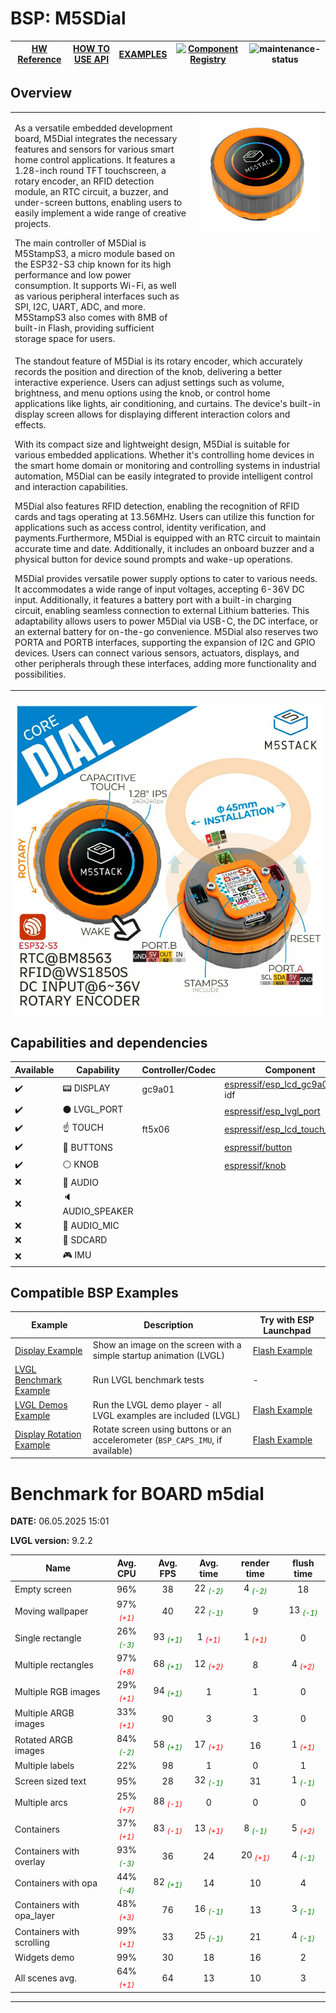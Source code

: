 # BSP: M5SDial

| [HW Reference](https://docs.m5stack.com/en/core/M5Dial) | [HOW TO USE API](https://github.com/espressif/esp-bsp/blob/master/docu/how_to_use.md) | [EXAMPLES](#compatible-bsp-examples) | [![Component Registry](https://components.espressif.com/components/espressif/m5dial/badge.svg)](https://components.espressif.com/components/espressif/m5dial) | ![maintenance-status](https://img.shields.io/badge/maintenance-actively--developed-brightgreen.svg) |
| --- | --- | --- | --- | -- |

## Overview

<table>
<tr><td>

As a versatile embedded development board, M5Dial integrates the necessary features and sensors for various smart home control applications. It features a 1.28-inch round TFT touchscreen, a rotary encoder, an RFID detection module, an RTC circuit, a buzzer, and under-screen buttons, enabling users to easily implement a wide range of creative projects.

The main controller of M5Dial is M5StampS3, a micro module based on the ESP32-S3 chip known for its high performance and low power consumption. It supports Wi-Fi, as well as various peripheral interfaces such as SPI, I2C, UART, ADC, and more. M5StampS3 also comes with 8MB of built-in Flash, providing sufficient storage space for users.

</td><td width="200" valign="top">
  <img src="doc/m5dial.webp">
</td></tr>
<tr><td colspan="2">
The standout feature of M5Dial is its rotary encoder, which accurately records the position and direction of the knob, delivering a better interactive experience. Users can adjust settings such as volume, brightness, and menu options using the knob, or control home applications like lights, air conditioning, and curtains. The device's built-in display screen allows for displaying different interaction colors and effects.

With its compact size and lightweight design, M5Dial is suitable for various embedded applications. Whether it's controlling home devices in the smart home domain or monitoring and controlling systems in industrial automation, M5Dial can be easily integrated to provide intelligent control and interaction capabilities.

M5Dial also features RFID detection, enabling the recognition of RFID cards and tags operating at 13.56MHz. Users can utilize this function for applications such as access control, identity verification, and payments.Furthermore, M5Dial is equipped with an RTC circuit to maintain accurate time and date. Additionally, it includes an onboard buzzer and a physical button for device sound prompts and wake-up operations.

M5Dial provides versatile power supply options to cater to various needs. It accommodates a wide range of input voltages, accepting 6-36V DC input. Additionally, it features a battery port with a built-in charging circuit, enabling seamless connection to external Lithium batteries. This adaptability allows users to power M5Dial via USB-C, the DC interface, or an external battery for on-the-go convenience. M5Dial also reserves two PORTA and PORTB interfaces, supporting the expansion of I2C and GPIO devices. Users can connect various sensors, actuators, displays, and other peripherals through these interfaces, adding more functionality and possibilities.
</td></tr>
</table>


![image](doc/pic.webp)

## Capabilities and dependencies

<div align="center">
<!-- START_DEPENDENCIES -->

|     Available    |       Capability       |Controller/Codec|                                                  Component                                                 |   Version  |
|------------------|------------------------|----------------|------------------------------------------------------------------------------------------------------------|------------|
|:heavy_check_mark:|     :pager: DISPLAY    |     gc9a01     |  [espressif/esp_lcd_gc9a01](https://components.espressif.com/components/espressif/esp_lcd_gc9a01)<br/>idf  |^1<br/>>=5.0|
|:heavy_check_mark:|:black_circle: LVGL_PORT|                |       [espressif/esp_lvgl_port](https://components.espressif.com/components/espressif/esp_lvgl_port)       |     ^2     |
|:heavy_check_mark:|    :point_up: TOUCH    |     ft5x06     |[espressif/esp_lcd_touch_ft5x06](https://components.espressif.com/components/espressif/esp_lcd_touch_ft5x06)|     ^1     |
|:heavy_check_mark:| :radio_button: BUTTONS |                |              [espressif/button](https://components.espressif.com/components/espressif/button)              |     ^4     |
|:heavy_check_mark:|   :white_circle: KNOB  |                |                [espressif/knob](https://components.espressif.com/components/espressif/knob)                |   ^0.1.3   |
|        :x:       |  :musical_note: AUDIO  |                |                                                                                                            |            |
|        :x:       | :speaker: AUDIO_SPEAKER|                |                                                                                                            |            |
|        :x:       | :microphone: AUDIO_MIC |                |                                                                                                            |            |
|        :x:       |  :floppy_disk: SDCARD  |                |                                                                                                            |            |
|        :x:       |    :video_game: IMU    |                |                                                                                                            |            |

<!-- END_DEPENDENCIES -->
</div>

## Compatible BSP Examples

<div align="center">
<!-- START_EXAMPLES -->

| Example | Description | Try with ESP Launchpad |
| ------- | ----------- | ---------------------- |
| [Display Example](https://github.com/espressif/esp-bsp/tree/master/examples/display) | Show an image on the screen with a simple startup animation (LVGL) | [Flash Example](https://espressif.github.io/esp-launchpad/?flashConfigURL=https://espressif.github.io/esp-bsp/config.toml&app=display) |
| [LVGL Benchmark Example](https://github.com/espressif/esp-bsp/tree/master/examples/display_lvgl_benchmark) | Run LVGL benchmark tests | - |
| [LVGL Demos Example](https://github.com/espressif/esp-bsp/tree/master/examples/display_lvgl_demos) | Run the LVGL demo player - all LVGL examples are included (LVGL) | [Flash Example](https://espressif.github.io/esp-launchpad/?flashConfigURL=https://espressif.github.io/esp-bsp/config.toml&app=display_lvgl_demo) |
| [Display Rotation Example](https://github.com/espressif/esp-bsp/tree/master/examples/display_rotation) | Rotate screen using buttons or an accelerometer (`BSP_CAPS_IMU`, if available) | [Flash Example](https://espressif.github.io/esp-launchpad/?flashConfigURL=https://espressif.github.io/esp-bsp/config.toml&app=display_rotation) |

<!-- END_EXAMPLES -->
</div>

<!-- START_BENCHMARK -->

# Benchmark for BOARD m5dial

**DATE:** 06.05.2025 15:01

**LVGL version:** 9.2.2

| Name | Avg. CPU | Avg. FPS | Avg. time | render time | flush time |
| ---- | :------: | :------: | :-------: | :---------: | :--------: |
| Empty screen | 96%  | 38  | 22 *<span style="color:green"><sub>(-2)</sub></span>* | 4 *<span style="color:green"><sub>(-2)</sub></span>* | 18  |
| Moving wallpaper | 97% *<span style="color:red"><sub>(+1)</sub></span>* | 40  | 22 *<span style="color:green"><sub>(-1)</sub></span>* | 9  | 13 *<span style="color:green"><sub>(-1)</sub></span>* |
| Single rectangle | 26% *<span style="color:green"><sub>(-3)</sub></span>* | 93 *<span style="color:green"><sub>(+1)</sub></span>* | 1 *<span style="color:red"><sub>(+1)</sub></span>* | 1 *<span style="color:red"><sub>(+1)</sub></span>* | 0  |
| Multiple rectangles | 97% *<span style="color:red"><sub>(+8)</sub></span>* | 68 *<span style="color:green"><sub>(+1)</sub></span>* | 12 *<span style="color:red"><sub>(+2)</sub></span>* | 8  | 4 *<span style="color:red"><sub>(+2)</sub></span>* |
| Multiple RGB images | 29% *<span style="color:red"><sub>(+1)</sub></span>* | 94 *<span style="color:green"><sub>(+1)</sub></span>* | 1  | 1  | 0  |
| Multiple ARGB images | 33% *<span style="color:red"><sub>(+1)</sub></span>* | 90  | 3  | 3  | 0  |
| Rotated ARGB images | 84% *<span style="color:green"><sub>(-2)</sub></span>* | 58 *<span style="color:green"><sub>(+1)</sub></span>* | 17 *<span style="color:red"><sub>(+1)</sub></span>* | 16  | 1 *<span style="color:red"><sub>(+1)</sub></span>* |
| Multiple labels | 22%  | 98  | 1  | 0  | 1  |
| Screen sized text | 95%  | 28  | 32 *<span style="color:green"><sub>(-1)</sub></span>* | 31  | 1 *<span style="color:green"><sub>(-1)</sub></span>* |
| Multiple arcs | 25% *<span style="color:red"><sub>(+7)</sub></span>* | 88 *<span style="color:red"><sub>(-1)</sub></span>* | 0  | 0  | 0  |
| Containers | 37% *<span style="color:red"><sub>(+1)</sub></span>* | 83 *<span style="color:red"><sub>(-1)</sub></span>* | 13 *<span style="color:red"><sub>(+1)</sub></span>* | 8 *<span style="color:green"><sub>(-1)</sub></span>* | 5 *<span style="color:red"><sub>(+2)</sub></span>* |
| Containers with overlay | 93% *<span style="color:green"><sub>(-3)</sub></span>* | 36  | 24  | 20 *<span style="color:red"><sub>(+1)</sub></span>* | 4 *<span style="color:green"><sub>(-1)</sub></span>* |
| Containers with opa | 44% *<span style="color:green"><sub>(-4)</sub></span>* | 82 *<span style="color:green"><sub>(+1)</sub></span>* | 14  | 10  | 4  |
| Containers with opa_layer | 48% *<span style="color:red"><sub>(+3)</sub></span>* | 76  | 16 *<span style="color:green"><sub>(-1)</sub></span>* | 13  | 3 *<span style="color:green"><sub>(-1)</sub></span>* |
| Containers with scrolling | 99% *<span style="color:red"><sub>(+1)</sub></span>* | 33  | 25 *<span style="color:green"><sub>(-1)</sub></span>* | 21  | 4 *<span style="color:green"><sub>(-1)</sub></span>* |
| Widgets demo | 99%  | 30  | 18  | 16  | 2  |
| All scenes avg. | 64% *<span style="color:red"><sub>(+1)</sub></span>* | 64  | 13  | 10  | 3  |

***



<!-- END_BENCHMARK -->
